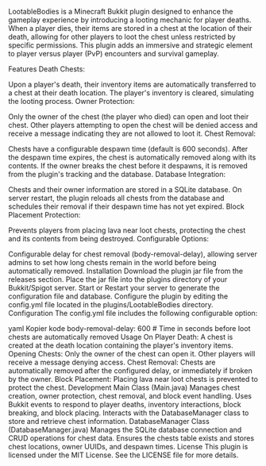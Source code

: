 LootableBodies is a Minecraft Bukkit plugin designed to enhance the gameplay experience by introducing a looting mechanic for player deaths. When a player dies, their items are stored in a chest at the location of their death, allowing for other players to loot the chest unless restricted by specific permissions. This plugin adds an immersive and strategic element to player versus player (PvP) encounters and survival gameplay.

Features
Death Chests:

Upon a player's death, their inventory items are automatically transferred to a chest at their death location.
The player's inventory is cleared, simulating the looting process.
Owner Protection:

Only the owner of the chest (the player who died) can open and loot their chest.
Other players attempting to open the chest will be denied access and receive a message indicating they are not allowed to loot it.
Chest Removal:

Chests have a configurable despawn time (default is 600 seconds).
After the despawn time expires, the chest is automatically removed along with its contents.
If the owner breaks the chest before it despawns, it is removed from the plugin's tracking and the database.
Database Integration:

Chests and their owner information are stored in a SQLite database.
On server restart, the plugin reloads all chests from the database and schedules their removal if their despawn time has not yet expired.
Block Placement Protection:

Prevents players from placing lava near loot chests, protecting the chest and its contents from being destroyed.
Configurable Options:

Configurable delay for chest removal (body-removal-delay), allowing server admins to set how long chests remain in the world before being automatically removed.
Installation
Download the plugin jar file from the releases section.
Place the jar file into the plugins directory of your Bukkit/Spigot server.
Start or Restart your server to generate the configuration file and database.
Configure the plugin by editing the config.yml file located in the plugins/LootableBodies directory.
Configuration
The config.yml file includes the following configurable option:

yaml
Kopier kode
body-removal-delay: 600  # Time in seconds before loot chests are automatically removed
Usage
On Player Death: A chest is created at the death location containing the player's inventory items.
Opening Chests: Only the owner of the chest can open it. Other players will receive a message denying access.
Chest Removal: Chests are automatically removed after the configured delay, or immediately if broken by the owner.
Block Placement: Placing lava near loot chests is prevented to protect the chest.
Development
Main Class (Main.java)
Manages chest creation, owner protection, chest removal, and block event handling.
Uses Bukkit events to respond to player deaths, inventory interactions, block breaking, and block placing.
Interacts with the DatabaseManager class to store and retrieve chest information.
DatabaseManager Class (DatabaseManager.java)
Manages the SQLite database connection and CRUD operations for chest data.
Ensures the chests table exists and stores chest locations, owner UUIDs, and despawn times.
License
This plugin is licensed under the MIT License. See the LICENSE file for more details.
